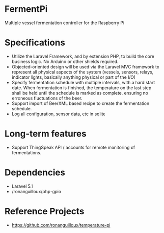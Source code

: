 # FermentPi
Multiple vessel fermentation controller for the Raspberry Pi

# Specifications
* Utilize the Laravel Framework, and by extension PHP, to build the core business logic.  No Arduino or other shields required.
* Objected-oriented design will be used via the Laravel MVC framework to represent all physical aspects of the system (vessels, sensors, relays, indicator lights, basically anything physical or part of the I/O)
* Specify fermentation schedule with multiple intervals, with a hard start date.  When fermentation is finished, the temperature on the last step shall be held until the schedule is marked as complete, ensuring no erroneous fluctuations of the beer.
* Support import of BeerXML based recipe to create the fermentation schedule.
* Log all configuration, sensor data, etc in sqlite 

# Long-term features
* Support ThingSpeak API / accounts for remote monitoring of fermentations.

# Dependencies
* Laravel 5.1
* /ronanguilloux/php-gpio

# Reference Projects
* https://github.com/ronanguilloux/temperature-pi


